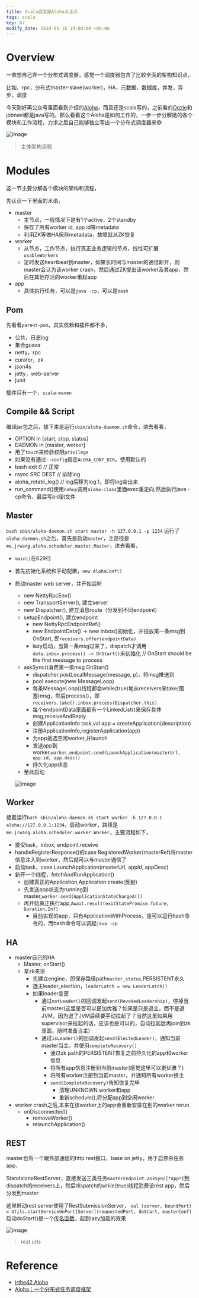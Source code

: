 ```yaml
---
title: Scala调度器Aloha关注点
tags: scala
key: 67
modify_date: 2019-05-16 19:00:00 +08:00
---
```


# Overview
一直想自己弄一个分布式调度器，感觉一个调度器包含了比较全面的架构知识点，

比如，rpc，分布式master-slave(worker)，HA，元数据，数据库，并发，异步，调度

今天刚好再公众号里面看到介绍的[Aloha](https://github.com/jrthe42/aloha)，而且还是scala写的，之前看的[Oozie](https://github.com/apache/oozie)和jobnavi都是java写的。那么看看这个Aloha是如何工作的，一步一步分解她的各个模块和工作流程，力求之后自己能够独立写出一个分布式调度器来:smile:

![image](https://user-images.githubusercontent.com/8369671/58456021-aa3f7700-8155-11e9-90a7-57ba28fe2809.png)
> 主体架构流程

# Modules
这一节主要分解各个模块的架构和流程，

先认识一下里面的术语，
- master
    - 主节点，一般情况下是有1个active，2个standby
    - 保存了所有worker id, app id等metadata
    - 利用ZK等做HA保存metadata，故障就从ZK恢复
- worker
    - 从节点，工作节点，执行真正业务逻辑的节点，线性可扩展`usableWorkers`
    - 定时发送heartbeat到master，如果长时间与master的通信断开，则master会认为该worker crash，然后通过ZK提出该worker及其app，然后在其他存活的worker重起app
- app
    - 具体执行任务，可以是`java -cp`，可以是`bash`
    
## Pom
先看看`parent-pom`，其实依赖和插件都不多，

- 公共，日志log
- 集合guava
- netty，rpc
- curator，zk
- json4s
- jetty，web-server
- junit

插件只有一个，`scala-maven`

## Compile && Script
编译jar包之后，接下来是运行`sbin/aloha-daemon.sh`命令，进去看看，
- OPTION in [start, stop, status] 
- DAEMON in [master, worker]
- 用了`touch`来检验权限`privilege`
- 如果没有通过`--config`指定`ALOHA_CONF_DIR`，使用默认的
- bash exit 0 // 正常
- rsync SRC DEST  // 排除log
- aloha_rotate_log() // log后移为log.1，即将log空出来
- run_command()使用`nohup`调用`aloha-class`里面exec重定向,然后执行java -cp命令，最后写pid到文件

## Master
`bash sbin/aloha-daemon.sh start master -h 127.0.0.1 -p 1234`
运行了`aloha-daemon.sh`之后，首先是启动`master`，主路径是`me.jrwang.aloha.scheduler.master.Master`，进去看看，
- `main()`在629行
- 首先初始化系统和手动配置，`new AlohaConf()`
- 启动master web server，并开始监听
    - new NettyRpcEnv()
    - new TransportServer(), 建立server
    - new Dispatcher(), 建立消息route（分发到不同endpoint）
    - setupEndpoint(), 建立endpoint
        - new NettyRpcEndpointRef()
        - new EndpointData() -> new inbox()初始化，并投放第一条msg到OnStart, 即`receivers.offer(endpointData)`
        - lazy启动，当第一条msg过来了，dispatch才调用`data.inbox.process() -> OnStart()`来初始化 // OnStart should be the first message to process
    - askSync()消费第一条msg OnStart()
        - dispatcher.postLocalMessage(message, p)，将msg推送到
        - pool.execute(new MessageLoop)
        - 每条MessageLoop()线程都会while(true)地从receivers来take(阻塞)msg，然后process()，即`receivers.take().inbox.process(Dispatcher.this)`
        - 每个endpointData里面都有一个LinkedList()来保存具体msg,receiveAndReply
        - 创建ApplicationInfo task,val app = createApplication(description)
        - 注册ApplicationInfo,registerApplication(app)
        - 为app挑选空闲worker,并launch
        - 发送app到worker,`worker.endpoint.send(LaunchApplication(masterUrl, app.id, app.desc))`
        - 持久化app状态
    - 至此启动

    ![image](https://user-images.githubusercontent.com/8369671/58456029-ad3a6780-8155-11e9-9449-e652d95d00f0.png)

## Worker
接着运行`bash sbin/aloha-daemon.sh start worker -h 127.0.0.1 aloha://127.0.0.1:1234`，启动worker，路径是`me.jrwang.aloha.scheduler.worker.Worker`，主要流程如下，
- 接受task，inbox, endpoint.receive
- handleRegisterResponse()的case RegisteredWorker(masterRef)将master信息注入到worker，然后就可以与master通信了
- 启动task，case LaunchApplication(masterUrl, appId, appDesc)
- 新开一个线程，fetchAndRunApplication()
    - 创建真正的Application,Application.create(反射)
    - 先发送app状态为running到master,`worker.send(ApplicationStateChanged())`
    - 再开始真正执行app,`Await.result(exitStatePromise.future, Duration.Inf)`
        - 目前实现的app，只有ApplicationWithProcess，是可以运行bash命令的，而bash命令可以调起`java -cp`
        
## HA
- master自己的HA
    - Master, onStart()
    - 拿zk来讲
        - 先建立engine，即保存路径path`master_status`,PERSISTENT永久
        - 选主leader_election，`leaderLatch = new LeaderLatch()`
        - 如果leader变更
            - 通过`notLeader()`的回调发起`send(RevokedLeadership)`，停掉当前master(这里是否可以更加优雅？如果是只是退主，而不是退JVM，因为退了JVM后续要手动拉起了？当然这里如果用supervisor来拉起的话，应该也是可以的，自动拉起后再join到zk里面，随时准备当主)
            - 通过`isLeader()`的回调发起`send(ElectedLeader)`，通知当前master当主，并使用`completeRecovery()`
                - 通过zk path的PERSISTENT恢复之前持久化的app和worker信息
                - 将所有app信息注册到当前master(感觉这里可以更优雅？)
                - 将所有worker注册到当前master，并通知所有worker换主
                - `send(CompleteRecovery)`告知恢复完毕
                    - 清理UNKNOWN worker和app
                    - 重新schedule(),将分配app到空闲worker
- worker crash之后,本来在该worker上的app会重新安排在别的worker rerun
    - onDisconnected()
        - removeWorker()
        - relaunchApplication()

## REST
master也有一个跟外部通信的http rest接口，base on jetty，用于启停杀任务app，

StandaloneRestServer，直接发送三类任务`masterEndpoint.askSync[*app*]`到dispatch的receivers上，然后dispatch的while(true)线程消费该rest app，然后分发到master

这里启动rest server使用了RestSubmissionServer，
`val (server, boundPort) = Utils.startServiceOnPort[Server](requestedPort, doStart, masterConf)`
启动doStart()是一个[传名函数](https://blog.csdn.net/asongoficeandfire/article/details/21889375)，起到lazy加载的效果

![image](https://user-images.githubusercontent.com/8369671/58456034-af9cc180-8155-11e9-9d05-06d734c2ee33.png)
> rest urls

# Reference
- [jrthe42 Aloha](https://github.com/jrthe42/aloha)
- [Aloha：一个分布式任务调度框架](http://blog.jrwang.me/2019/aloha-introduce/)
